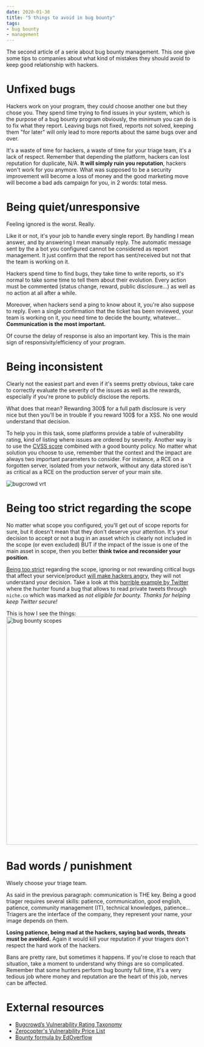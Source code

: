 ```yaml
---
date: 2020-01-30
title: "5 things to avoid in bug bounty"
tags:
- bug bounty
- management
---
```

The second article of a serie about bug bounty management.
This one give some tips to companies about what kind of mistakes they should avoid to keep good relationship with hackers.


# Unfixed bugs

Hackers work on your program, they could choose another one but they chose you.
They spend time trying to find issues in your system, which is the purpose of a bug bounty program obviously, the minimum you can do is to fix what they report.
Leaving bugs not fixed, reports not solved, keeping them "for later" will only lead to more reports about the same bugs over and over.  

It's a waste of time for hackers, a waste of time for your triage team, it's a lack of respect.
Remember that depending the platform, hackers can lost reputation for duplicate, N/A.
**It will simply ruin you reputation**, hackers won't work for you anymore.
What was supposed to be a security improvement will become a loss of money and the good marketing move will become a bad ads campaign for you, in 2 words: total mess.


# Being quiet/unresponsive

Feeling ignored is the worst. Really.

Like it or not, it's your job to handle every single report.
By handling I mean answer, and by answering I mean manually reply.
The automatic message sent by the a bot you configured cannot be considered as report management.
It just confirm that the report has sent/received but not that the team is working on it.

Hackers spend time to find bugs, they take time to write reports, so it's normal to take some time to tell them about their evolution.
Every action must be commented (status change, reward, public disclosure...) as well as no action at all after a while.

Moreover, when hackers send a ping to know about it, you're also suppose to reply.
Even a single confirmation that the ticket has been reviewed, your team is working on it, you need time to decide the bounty, whatever...
**Communication is the most important.**

Of course the delay of response is also an important key.
This is the main sign of responsivity/efficiency of your program.


# Being inconsistent

Clearly not the easiest part and even if it's seems pretty obvious, take care to correctly evaluate the severity of the issues as well as the rewards, especially if you're prone to publicly disclose the reports.

What does that mean?
Rewarding 300$ for a full path disclosure is very nice but then you'll be in trouble if you reward 100$ for a XSS.
No one would understand that decision.

To help you in this task, some platforms provide a table of vulnerability rating, kind of listing where issues are ordered by severity.
Another way is to use the [CVSS score](https://www.first.org/cvss/calculator/3.0) combined with a good bounty policy.
No matter what solution you choose to use, remember that the context and the impact are always two important parameters to consider.
For instance, a RCE on a forgotten server, isolated from your network, without any data stored isn't as critical as a RCE on the production server of your main site.

<img src="/images/bugcrowd-vrt.jpg" alt="bugcrowd vrt" />


# Being too strict regarding the scope

No matter what scope you configured, you'll get out of scope reports for sure, but it doesn't mean that they don't deserve your attention.
It's your decision to accept or not a bug in an asset which is clearly not included in the scope (or even excluded) BUT if the impact of the issue is one of the main asset in scope, then you better **think twice and reconsider your position**.

<u>Being too strict</u> regarding the scope, ignoring or not rewarding critical bugs that affect your service/product <u>will make hackers angry</u>, they will not understand your decision.
Take a look at this [horrible example by Twitter](https://hackerone.com/reports/273698) where the hunter found a bug that allows to read private tweets through `niche.co` which was marked as <i>not eligible for bounty. Thanks for helping keep Twitter secure!</i>

This is how I see the things:  
<img src="/images/bugbounty-scopes.jpg" alt="bug bounty scopes" width="600" />


# Bad words / punishment

Wisely choose your triage team.

As said in the previous paragraph: communication is THE key.
Being a good triager requires several skills: patience, communication, good english, patience, community management (IT), technical knowledges, patience...
Triagers are the interface of the company, they represent your name, your image depends on them.

**Losing patience, being mad at the hackers, saying bad words, threats must be avoided.**
Again it would kill your reputation if your triagers don't respect the hard work of the hackers.

Bans are pretty rare, but sometimes it happens.
If you're close to reach that situation, take a moment to understand why things are so complicated.
Remember that some hunters perform bug bounty full time, it's a very tedious job where money and reputation are the heart of this job, nerves can be affected.


# External resources

- [Bugcrowd’s Vulnerability Rating Taxonomy](https://bugcrowd.com/vulnerability-rating-taxonomy)
- [Zerocopter's Vulnerability Price List](https://www.zerocopter.com/vulnerability-price-list)
- [Bounty formula by EdOverflow](https://github.com/EdOverflow/bounty-formula)
